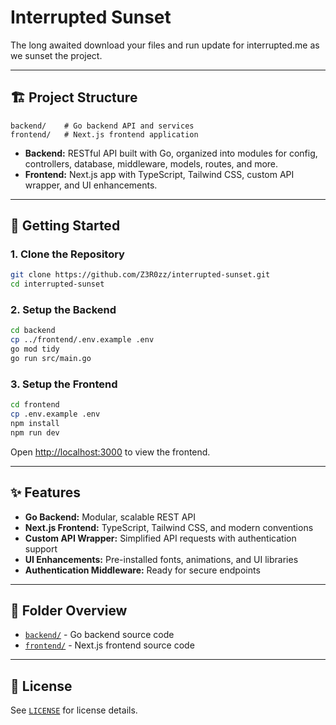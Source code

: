 # Interrupted Sunset

The long awaited download your files and run update for interrupted.me as we sunset the project.

---

## 🏗️ Project Structure

```
backend/    # Go backend API and services
frontend/   # Next.js frontend application
```

- **Backend:** RESTful API built with Go, organized into modules for config, controllers, database, middleware, models, routes, and more.
- **Frontend:** Next.js app with TypeScript, Tailwind CSS, custom API wrapper, and UI enhancements.

---

## 🚀 Getting Started

### 1. Clone the Repository

```sh
git clone https://github.com/Z3R0zz/interrupted-sunset.git
cd interrupted-sunset
```

### 2. Setup the Backend

```sh
cd backend
cp ../frontend/.env.example .env
go mod tidy
go run src/main.go
```

### 3. Setup the Frontend

```sh
cd frontend
cp .env.example .env
npm install
npm run dev
```

Open [http://localhost:3000](http://localhost:3000) to view the frontend.

---

## ✨ Features

- **Go Backend:** Modular, scalable REST API
- **Next.js Frontend:** TypeScript, Tailwind CSS, and modern conventions
- **Custom API Wrapper:** Simplified API requests with authentication support
- **UI Enhancements:** Pre-installed fonts, animations, and UI libraries
- **Authentication Middleware:** Ready for secure endpoints

---

## 📂 Folder Overview

- [`backend/`](backend/) - Go backend source code
- [`frontend/`](frontend/) - Next.js frontend source code

---

## 📝 License

See [`LICENSE`](LICENSE) for license details.
